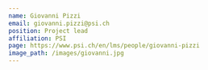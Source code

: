 ```yaml
---
name: Giovanni Pizzi
email: giovanni.pizzi@psi.ch
position: Project lead
affiliation: PSI
page: https://www.psi.ch/en/lms/people/giovanni-pizzi
image_path: /images/giovanni.jpg
---
```


